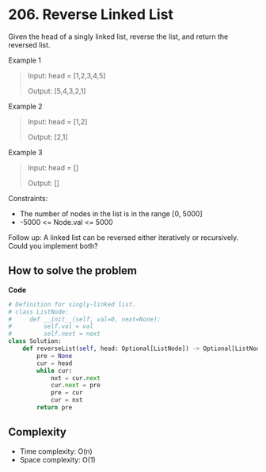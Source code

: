 # 206. Reverse Linked List
<Badge type="tip" text="Easy" />[<Badge type="info" text="LeetCode" />](https://leetcode.com/problems/reverse-linked-list/)

Given the head of a singly linked list, reverse the list, and return the reversed list.

Example 1
> Input: head = [1,2,3,4,5]
>
> Output: [5,4,3,2,1]

Example 2
> Input: head = [1,2]
>
> Output: [2,1]

Example 3
> Input: head = []
>
> Output: []

Constraints:
- The number of nodes in the list is in the range [0, 5000]
- -5000 <= Node.val <= 5000

Follow up: A linked list can be reversed either iteratively or recursively. Could you implement both?

## How to solve the problem

**Code**

```Python
# Definition for singly-linked list.
# class ListNode:
#     def __init__(self, val=0, next=None):
#         self.val = val
#         self.next = next
class Solution:
    def reverseList(self, head: Optional[ListNode]) -> Optional[ListNode]:
        pre = None
        cur = head
        while cur:
            nxt = cur.next
            cur.next = pre
            pre = cur
            cur = nxt
        return pre
```

## Complexity
- Time complexity: O(n)
- Space complexity: O(1) 